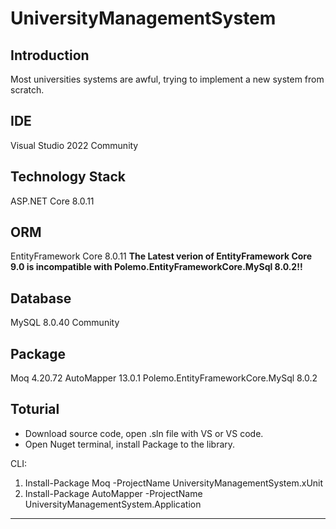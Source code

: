 # UniversityManagementSystem

## Introduction
  
Most universities systems are awful, trying to implement a new system from scratch.  
  
## IDE
Visual Studio 2022 Community
  
## Technology Stack
ASP.NET Core 8.0.11  
  
## ORM
EntityFramework Core 8.0.11
**The Latest verion of EntityFramework Core 9.0 is incompatible with Polemo.EntityFrameworkCore.MySql 8.0.2!!**

## Database
MySQL 8.0.40 Community
  
## Package
Moq 4.20.72
AutoMapper 13.0.1
Polemo.EntityFrameworkCore.MySql 8.0.2

## Toturial  
 * Download source code, open .sln file with VS or VS code.
 * Open Nuget terminal, install Package to the library.  

 CLI: 
 1. Install-Package Moq -ProjectName UniversityManagementSystem.xUnit
 2. Install-Package AutoMapper -ProjectName UniversityManagementSystem.Application
 

***

